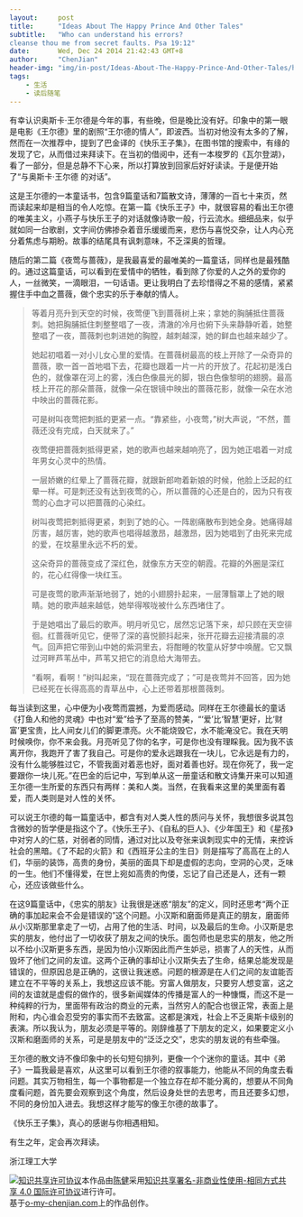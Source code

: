 ```yaml
---
layout:     post
title:      "Ideas About The Happy Prince And Other Tales"
subtitle:   "Who can understand his errors?
cleanse thou me from secret faults. Psa 19:12"
date:       Wed, Dec 24 2014 21:42:43 GMT+8
author:     "ChenJian"
header-img: "img/in-post/Ideas-About-The-Happy-Prince-And-Other-Tales/head_blog.jpg"
tags:
    - 生活
    - 读后随笔
---
```


有幸认识奥斯卡·王尔德是今年的事，有些晚，但是晚比没有好。印象中的第一眼是电影《王尔德》里的剧照“王尔德的情人”，即波西。当初对他没有太多的了解，然而在一次推荐中，提到了巴金译的《快乐王子集》，在图书馆的搜索中，有缘的发现了它，从而借过来拜读下。在当初的借阅中，还有一本梭罗的《瓦尔登湖》，看了一部分，但是总静不下心来，所以打算放到回家后好好读读。于是便开始了“与奥斯卡·王尔德 的对话”。
这是王尔德的一本童话书，包含9篇童话和7篇散文诗，薄薄的一百七十来页，然而读起来却是相当的令人吃惊。在第一篇《快乐王子》中，就很容易的看出王尔德的唯美主义，小燕子与快乐王子的对话就像诗歌一般，行云流水。细细品来，似乎就如同一台歌剧，文字间仿佛掺杂着音乐缓缓而来，悲伤与喜悦交杂，让人内心充分着焦虑与期盼。故事的结尾具有讽刺意味，不乏深奥的哲理。
随后的第二篇《夜莺与蔷薇》，是我最喜爱的最唯美的一篇童话，同样也是最残酷的。通过这篇童话，可以看到在爱情中的牺牲，看到除了你爱的人之外的爱你的人，一丝微笑，一滴眼泪，一句话语。更让我明白了去珍惜得之不易的感情，紧紧握住手中血之蔷薇，做个忠实的乐于奉献的情人。> 等着月亮升到天空的时候，夜莺便飞到蔷薇树上来；拿她的胸脯抵住蔷薇刺。她把胸脯抵住刺整整唱了一夜，清澈的冷月也俯下头来静静听着，她整整唱了一夜，蔷薇刺也刺进她的胸膛，越刺越深，她的鲜血也越来越少了。
> > 她起初唱着一对小儿女心里的爱情。在蔷薇树最高的枝上开除了一朵奇异的蔷薇，歌一首一首地唱下去，花瓣也跟着一片一片的开放了。花起初是浅白色的，就像罩在河上的雾，浅白色像晨光的脚，银白色像黎明的翅膀。最高枝上开花的那朵蔷薇，就像一朵在银镜中映出的蔷薇花影，就像一朵在水池中映出的蔷薇花影。
> > 可是树叫夜莺把刺抵的更紧一点。“靠紧些，小夜莺，”树大声说，“不然，蔷薇还没有完成，白天就来了。”
> > 夜莺便把蔷薇刺抵得更紧，她的歌声也越来越响亮了，因为她正唱着一对成年男女心灵中的热情。
> > 一层娇嫩的红晕上了蔷薇花瓣，就跟新郎吻着新娘的时候，他脸上泛起的红晕一样。可是刺还没有达到夜莺的心，所以蔷薇的心还是白的，因为只有夜莺的心血才可以把蔷薇的心染红。
> > 树叫夜莺把刺抵得更紧，刺到了她的心。一阵剧痛散布到她全身。她痛得越厉害，越厉害，她的歌声也唱得越激昂，越激昂，因为她唱到了由死来完成的爱，在坟墓里永远不朽的爱。
> > 这朵奇异的蔷薇变成了深红色，就像东方天空的朝霞。花瓣的外圈是深红的，花心红得像一块红玉。
>> 可是夜莺的歌声渐渐地弱了，她的小翅膀扑起来，一层薄翳罩上了她的眼睛。她的歌声越来越低，她举得喉咙被什么东西堵住了。
> > 于是她唱出了最后的歌声。明月听见它，居然忘记落下来，却只顾在天空徘徊。红蔷薇听见它，便带了深的喜悦颤抖起来，张开花瓣去迎接清晨的凉气。回声把它带到山中她的紫洞里去，将酣睡的牧童从好梦中唤醒。它又飘过河畔芦苇丛中，芦苇又把它的消息给大海带去。
> > “看啊，看啊！”树叫起来，“现在蔷薇完成了；”可是夜莺并不回答，因为她已经死在长得高高的青草丛中，心上还带着那根蔷薇刺。每当读到这里，心中便为小夜莺而震撼，为爱而感动。同样在王尔德最长的童话《打鱼人和他的灵魂》中也对“爱”给予了至高的赞美，“‘爱’比‘智慧’更好，比‘财富’更宝贵，比人间女儿们的脚更漂亮。火不能烧毁它，水不能淹没它。我在天明时候唤你，你不来会我。月亮听见了你的名字，可是你也没有理睬我。因为我不该离开你，我跑开了害了我自己。可是你的爱永远跟我在一块儿，它永远是有力的，没有什么能够胜过它，不管我面对着恶也好，面对着善也好。现在你死了，我一定要跟你一块儿死。”在巴金的后记中，写到单从这一册童话和散文诗集开来可以知道王尔德一生所爱的东西只有两样：美和人类。当然，在我看来这里的美里面有着爱，而人类则是对人性的关怀。
可以说王尔德的每一篇童话中，都含有对人类人性的质问与关怀，我想很多说其包含微妙的哲学便是指这个了。《快乐王子》、《自私的巨人》、《少年国王》和《星孩》中对穷人的仁慈，对弱者的同情，通过对比以及夸张来讽刺现实中的无情，来控诉社会的黑暗。《了不起的火箭》和《西班牙公主的生日》则是描写了高高在上的人们，华丽的装饰，高贵的身份，美丽的面具下却是虚假的志向，空洞的心灵，乏味的一生。他们不懂得爱，在世上宛如高贵的佝偻，忘记了自己还是人，还有一颗心，还应该做些什么。
在这9篇童话中，《忠实的朋友》让我很是迷惑“朋友”的定义，同时还思考“两个正确的事加起来会不会是错误的”这个问题。小汉斯和磨面师是真正的朋友，磨面师从小汉斯那里拿走了一切，占用了他的生活、时间，以及最后的生命。小汉斯是忠实的朋友，他付出了一切收获了朋友之间的快乐。面包师也是忠实的朋友，他之所以不给小汉斯更多东西，是因为怕小汉斯因此而产生妒忌，损害了人的天性，从而毁坏了他们之间的友谊。这两个正确的事却让小汉斯失去了生命，结果总能发现是错误的，但原因总是正确的，这很让我迷惑。问题的根源是在人们之间的友谊能否建立在不平等的关系上，我想这应该不能。穷富人做朋友，只要穷人想变富，这之间的友谊就是虚假的做作的，很多新闻媒体的传播是富人的一种慷慨，而这不是一种纯粹的行为，里面带有政治的商业的元素，当然穷人的配合也很正常，表面上是附和，内心谁会忍受穷的事实而不去致富。这都是演戏，社会上不乏奥斯卡级别的表演。所以我认为，朋友必须是平等的。刚辞维基了下朋友的定义，如果要定义小汉斯和磨面师的关系，可是是朋友中的“泛泛之交”，忠实的朋友说的有些牵强。
王尔德的散文诗不像印象中的长句短句排列，更像一个个迷你的童话。其中《弟子》一篇我最是喜欢，从这里可以看到王尔德的叙事能力，他能从不同的角度去看问题。其实万物相生，每一个事物都是一个独立存在却不能分离的，想要从不同角度看问题，首先要会观察到这个角度，然后设身处世的去思考，而且还要多幻想，不同的身份加入进去。我想这样才能写的像王尔德的故事了。
《快乐王子集》，真心的感谢与你相遇相知。
有生之年，定会再次拜读。
浙江理工大学<a rel="license" href="http://creativecommons.org/licenses/by-nc-sa/4.0/"><img alt="知识共享许可协议" style="border-width:0" src="https://i.creativecommons.org/l/by-nc-sa/4.0/88x31.png" /></a>本作品由<a xmlns:cc="http://creativecommons.org/ns#" href="https://o-my-chenjian.com/2014/12/24/Ideas-About-The-Happy-Prince-And-Other-Tales/" property="cc:attributionName" rel="cc:attributionURL">陈健</a>采用<a rel="license" href="http://creativecommons.org/licenses/by-nc-sa/4.0/">知识共享署名-非商业性使用-相同方式共享 4.0 国际许可协议</a>进行许可。<br />基于<a xmlns:dct="http://purl.org/dc/terms/" href="o-my-chenjian.com" rel="dct:source">o-my-chenjian.com</a>上的作品创作。

